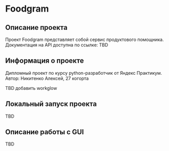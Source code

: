 # Foodgram
## Описание проекта
Проект Foodgram представляет собой сервис продуктового помощника. 
Документация на API доступна по ссылке: TBD

## Информация о проекте
Дипломный проект по курсу python-разработчик от Яндекс Практикум.
Автор: Никитенко Алексей, 27 когорта

TBD добавить workglow

## Локальный запуск проекта

TBD

## Описание работы с GUI

TBD
